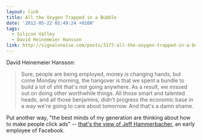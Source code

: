 ```yaml
---
layout: link
title: All the Oxygen Trapped in a Bubble
date: '2012-05-22 01:49:24 +0100'
tags:
  - Silicon Valley
  - David Heinemeier Hansson
link: http://signalvnoise.com/posts/3177-all-the-oxygen-trapped-in-a-bubble
---
```

David Heinemeier Hansson:

> Sure, people are being employed, money is changing hands, but come Monday morning, the hangover is that we spent a bundle to build a lot of shit that's not going anywhere. As a result, we missed out on doing other worthwhile things. All those smart and talented heads, and all those benjamins, didn't progress the economic base in a way we're going to care about tomorrow. And that's a damn shame.

Put another way, "the best minds of my generation are thinking about how to make people click ads" -- [that's the view of Jeff Hammerbacher][1], an early employee of Facebook.

[1]: http://www.businessweek.com/magazine/content/11_17/b4225060960537.htm